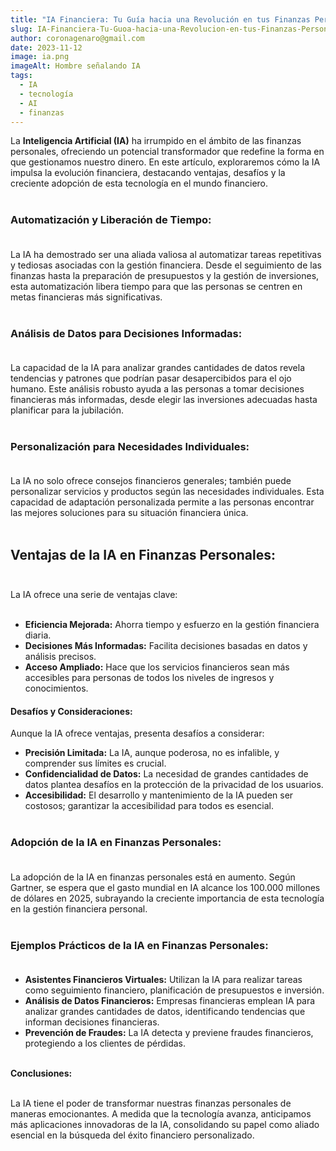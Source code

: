 ```yaml
---
title: "IA Financiera: Tu Guía hacia una Revolución en tus Finanzas Personales."
slug: IA-Financiera-Tu-Guoa-hacia-una-Revolucion-en-tus-Finanzas-Personales
author: coronagenaro@gmail.com
date: 2023-11-12
image: ia.png
imageAlt: Hombre señalando IA
tags:
  - IA
  - tecnología
  - AI
  - finanzas
---
```

La **Inteligencia Artificial (IA)** ha irrumpido en el ámbito de las finanzas personales, ofreciendo un potencial transformador que redefine la forma en que gestionamos nuestro dinero. En este artículo, exploraremos cómo la IA impulsa la evolución financiera, destacando ventajas, desafíos y la creciente adopción de esta tecnología en el mundo financiero.<br/><br/>

### **Automatización y Liberación de Tiempo:**<br/><br/>

La IA ha demostrado ser una aliada valiosa al automatizar tareas repetitivas y tediosas asociadas con la gestión financiera. Desde el seguimiento de las finanzas hasta la preparación de presupuestos y la gestión de inversiones, esta automatización libera tiempo para que las personas se centren en metas financieras más significativas.<br/><br/>

### **Análisis de Datos para Decisiones Informadas:**<br/><br/>

La capacidad de la IA para analizar grandes cantidades de datos revela tendencias y patrones que podrían pasar desapercibidos para el ojo humano. Este análisis robusto ayuda a las personas a tomar decisiones financieras más informadas, desde elegir las inversiones adecuadas hasta planificar para la jubilación.<br/><br/>

### **Personalización para Necesidades Individuales:**<br/><br/>

La IA no solo ofrece consejos financieros generales; también puede personalizar servicios y productos según las necesidades individuales. Esta capacidad de adaptación personalizada permite a las personas encontrar las mejores soluciones para su situación financiera única.<br/><br/>

## **Ventajas de la IA en Finanzas Personales:**<br/><br/>

La IA ofrece una serie de ventajas clave:<br/><br/>

* **Eficiencia Mejorada:** Ahorra tiempo y esfuerzo en la gestión financiera diaria.
* **Decisiones Más Informadas:** Facilita decisiones basadas en datos y análisis precisos.
* **Acceso Ampliado:** Hace que los servicios financieros sean más accesibles para personas de todos los niveles de ingresos y conocimientos.

#### **Desafíos y Consideraciones:**

Aunque la IA ofrece ventajas, presenta desafíos a considerar:

* **Precisión Limitada:** La IA, aunque poderosa, no es infalible, y comprender sus límites es crucial.
* **Confidencialidad de Datos:** La necesidad de grandes cantidades de datos plantea desafíos en la protección de la privacidad de los usuarios.
* **Accesibilidad:** El desarrollo y mantenimiento de la IA pueden ser costosos; garantizar la accesibilidad para todos es esencial.<br/><br/>

### **Adopción de la IA en Finanzas Personales:**<br/><br/>

La adopción de la IA en finanzas personales está en aumento. Según Gartner, se espera que el gasto mundial en IA alcance los 100.000 millones de dólares en 2025, subrayando la creciente importancia de esta tecnología en la gestión financiera personal.<br/><br/>

### **Ejemplos Prácticos de la IA en Finanzas Personales:**<br/><br/>

* **Asistentes Financieros Virtuales:** Utilizan la IA para realizar tareas como seguimiento financiero, planificación de presupuestos e inversión.
* **Análisis de Datos Financieros:** Empresas financieras emplean IA para analizar grandes cantidades de datos, identificando tendencias que informan decisiones financieras.
* **Prevención de Fraudes:** La IA detecta y previene fraudes financieros, protegiendo a los clientes de pérdidas.<br/><br/>

**Conclusiones:**<br/><br/>

La IA tiene el poder de transformar nuestras finanzas personales de maneras emocionantes. A medida que la tecnología avanza, anticipamos más aplicaciones innovadoras de la IA, consolidando su papel como aliado esencial en la búsqueda del éxito financiero personalizado.

<!--EndFragment-->